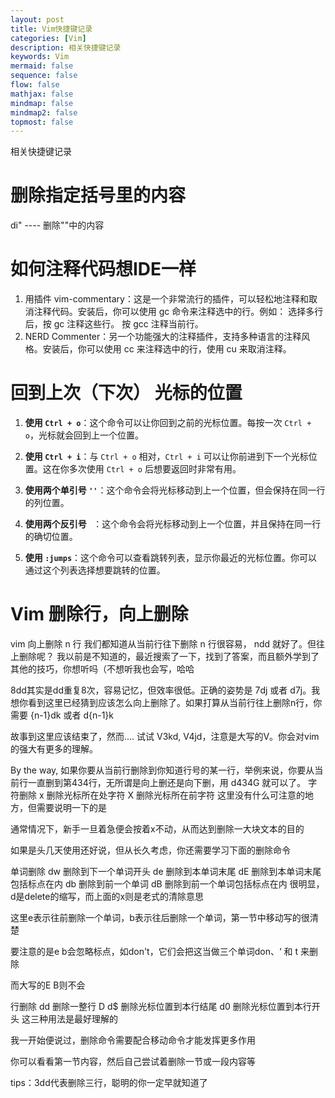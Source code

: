```yaml
---
layout: post
title: Vim快捷键记录
categories: [Vim]
description: 相关快捷键记录
keywords: Vim
mermaid: false  
sequence: false
flow: false
mathjax: false
mindmap: false
mindmap2: false
topmost: false
---
```


相关快捷键记录

# 删除指定括号里的内容
di" ---- 删除""中的内容

# 如何注释代码想IDE一样
1. 用插件
vim-commentary：这是一个非常流行的插件，可以轻松地注释和取消注释代码。安装后，你可以使用 gc 命令来注释选中的行。例如：
选择多行后，按 gc 注释这些行。
按 gcc 注释当前行。
2. NERD Commenter：另一个功能强大的注释插件，支持多种语言的注释风格。安装后，你可以使用 <Leader>cc 来注释选中的行，使用 <Leader>cu 来取消注释。

# 回到上次（下次）  光标的位置
1. **使用 `Ctrl + o`**：这个命令可以让你回到之前的光标位置。每按一次 `Ctrl + o`，光标就会回到上一个位置。

2. **使用 `Ctrl + i`**：与 `Ctrl + o` 相对，`Ctrl + i` 可以让你前进到下一个光标位置。这在你多次使用 `Ctrl + o` 后想要返回时非常有用。

3. **使用两个单引号 `''`**：这个命令会将光标移动到上一个位置，但会保持在同一行的列位置。

4. **使用两个反引号 `` ``**：这个命令会将光标移动到上一个位置，并且保持在同一行的确切位置。

5. **使用 `:jumps`**：这个命令可以查看跳转列表，显示你最近的光标位置。你可以通过这个列表选择想要跳转的位置。
# Vim 删除行，向上删除
vim 向上删除 n 行
我们都知道从当前行往下删除 n 行很容易， ndd 就好了。但往上删除呢？ 我以前是不知道的，最近搜索了一下，找到了答案，而且额外学到了其他的技巧，你想听吗（不想听我也会写，哈哈

8dd其实是dd重复8次，容易记忆，但效率很低。正确的姿势是 7dj 或者 d7j。我想你看到这里已经猜到应该怎么向上删除了。如果打算从当前行往上删除n行，你需要 {n-1}dk 或者 d{n-1}k

故事到这里应该结束了，然而.... 试试 V3kd, V4jd，注意是大写的V。你会对vim的强大有更多的理解。

By the way, 如果你要从当前行删除到你知道行号的某一行，举例来说，你要从当前行一直删到第434行，无所谓是向上删还是向下删，用 d434G 就可以了。
字符删除
x            删除光标所在处字符
X            删除光标所在前字符
这里没有什么可注意的地方，但需要说明一下的是

通常情况下，新手一旦着急便会按着x不动，从而达到删除一大块文本的目的

如果是头几天使用还好说，但从长久考虑，你还需要学习下面的删除命令

 

单词删除
dw            删除到下一个单词开头
de            删除到本单词末尾
dE            删除到本单词末尾包括标点在内
db            删除到前一个单词
dB            删除到前一个单词包括标点在内
很明显，d是delete的缩写，而上面的x则是老式的清除意思

这里e表示往前删除一个单词，b表示往后删除一个单词，第一节中移动写的很清楚

要注意的是e b会忽略标点，如don't，它们会把这当做三个单词don、‘ 和 t 来删除

而大写的E B则不会

 

行删除
dd            删除一整行
D d$          删除光标位置到本行结尾
d0            删除光标位置到本行开头
这三种用法是最好理解的

我一开始便说过，删除命令需要配合移动命令才能发挥更多作用

你可以看看第一节内容，然后自己尝试着删除一节或一段内容等

tips：3dd代表删除三行，聪明的你一定早就知道了